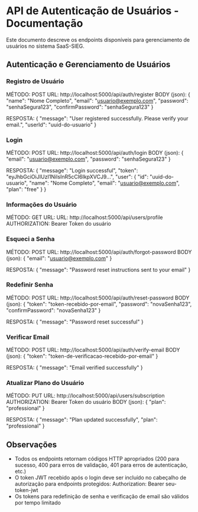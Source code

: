 # API de Autenticação de Usuários - Documentação
Este documento descreve os endpoints disponíveis para gerenciamento de usuários no sistema SaaS-SIEG.

## Autenticação e Gerenciamento de Usuários
### Registro de Usuário
MÉTODO: POST 
URL: http://localhost:5000/api/auth/register 
BODY (json): 
{
  "name": "Nome Completo",
  "email": "usuario@exemplo.com",
  "password": "senhaSegura123",
  "confirmPassword": "senhaSegura123"
}

RESPOSTA:
{
  "message": "User registered successfully. Please verify your email.",
  "userId": "uuid-do-usuario"
}

### Login
MÉTODO: POST 
URL: http://localhost:5000/api/auth/login 
BODY (json):
{
  "email": "usuario@exemplo.com",
  "password": "senhaSegura123"
}

RESPOSTA:
{
  "message": "Login successful",
  "token": "eyJhbGciOiJIUzI1NiIsInR5cCI6IkpXVCJ9...",
  "user": {
    "id": "uuid-do-usuario",
    "name": "Nome Completo",
    "email": "usuario@exemplo.com",
    "plan": "free"
  }
}

### Informações do Usuário
MÉTODO: GET
URL: URL: http://localhost:5000/api/users/profile
AUTHORIZATION: Bearer Token do usuário

### Esqueci a Senha
MÉTODO: POST 
URL: http://localhost:5000/api/auth/forgot-password 
BODY (json):
{
  "email": "usuario@exemplo.com"
}

RESPOSTA:
{
  "message": "Password reset instructions sent to your email"
}

### Redefinir Senha
MÉTODO: POST 
URL: http://localhost:5000/api/auth/reset-password 
BODY (json):
{
  "token": "token-recebido-por-email",
  "password": "novaSenha123",
  "confirmPassword": "novaSenha123"
}

RESPOSTA:
{
  "message": "Password reset successful"
}

### Verificar Email
MÉTODO: POST 
URL: http://localhost:5000/api/auth/verify-email 
BODY (json):
{
  "token": "token-de-verificacao-recebido-por-email"
}

RESPOSTA:
{
  "message": "Email verified successfully"
}

### Atualizar Plano do Usuário
MÉTODO: PUT
URL: http://localhost:5000/api/users/subscription
AUTHORIZATION: Bearer Token do usuário
BODY (json):
{
  "plan": "professional"
}

RESPOSTA:
{
  "message": "Plan updated successfully",
  "plan": "professional"
}

## Observações
- Todos os endpoints retornam códigos HTTP apropriados (200 para sucesso, 400 para erros de validação, 401 para erros de autenticação, etc.)
- O token JWT recebido após o login deve ser incluído no cabeçalho de autorização para endpoints protegidos: Authorization: Bearer seu-token-jwt
- Os tokens para redefinição de senha e verificação de email são válidos por tempo limitado